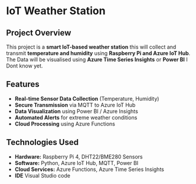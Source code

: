 #  IoT Weather Station  

##  Project Overview  
This project is a **smart IoT-based weather station** this will collect and transmit **temperature and humidity** using **Raspberry Pi and Azure IoT Hub**. The Data will be visualised using **Azure Time Series Insights** or **Power BI** I Dont know yet.

## Features  
- **Real-time Sensor Data Collection** (Temperature, Humidity)  
- **Secure Transmission** via MQTT to Azure IoT Hub  
- **Data Visualization** using Power BI / Azure Insights  
- **Automated Alerts** for extreme weather conditions  
- **Cloud Processing** using Azure Functions  

## Technologies Used  
- **Hardware:** Raspberry Pi 4, DHT22/BME280 Sensors  
- **Software:** Python, Azure IoT Hub, MQTT, Power BI  
- **Cloud Services:** Azure Functions, Azure Time Series Insights  
- **IDE** Visual Studio code
